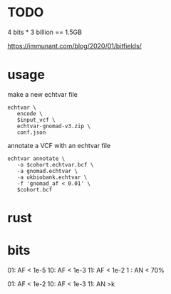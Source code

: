 # TODO

4 bits * 3 billion == 1.5GB

https://immunant.com/blog/2020/01/bitfields/

usage
=====

make a new echtvar file 
```
echtvar \
   encode \
   $input_vcf \
   echtvar-gnomad-v3.zip \
   conf.json

```

annotate a VCF with an echtvar file

```
echtvar annotate \
   -o $cohort.echtvar.bcf \
   -a gnomad.echtvar \
   -a ukbiobank.echtvar \
   -f 'gnomad_af < 0.01' \
   $cohort.bcf
```

# rust


bits
====

  01: AF < 1e-5
  10: AF < 1e-3
  11: AF < 1e-2
 1  : AN < 70%


  01: AF < 1e-2
  10: AF < 1e-3
  11: AN >k

